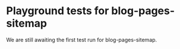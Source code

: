 # Playground tests for blog-pages-sitemap
We are still awaiting the first test run for blog-pages-sitemap.
